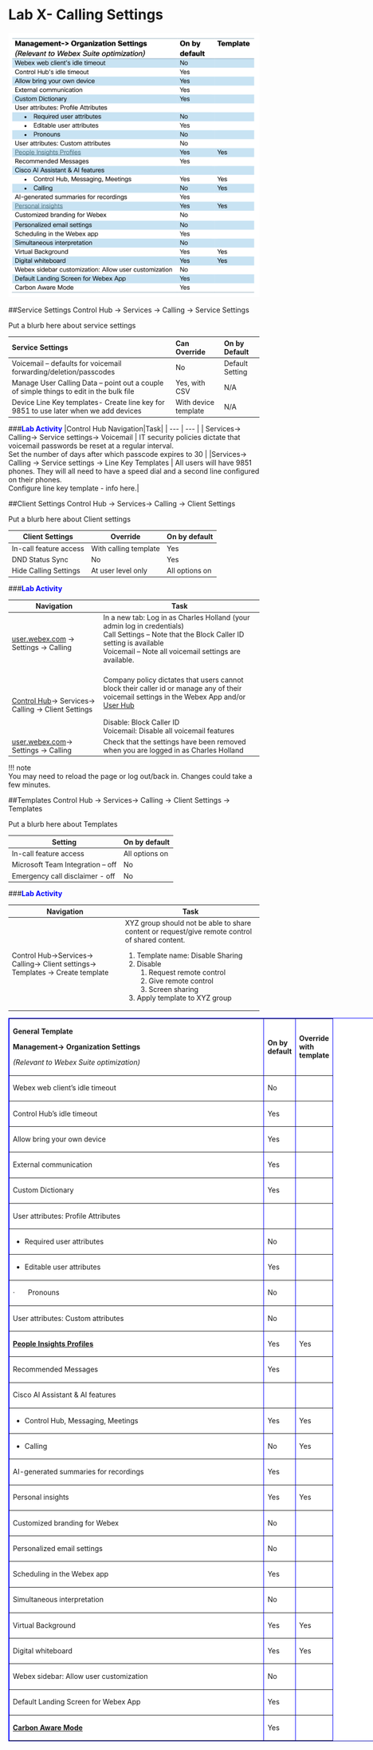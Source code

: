 # Lab X- Calling Settings
![Table1](template_assets/Table1.png)

##Service Settings
Control Hub -> Services -> Calling -> Service Settings

Put a blurb here about service settings

| Service Settings| Can Override | On by Default |
|:---|:---|:---|
| Voicemail – defaults for voicemail forwarding/deletion/passcodes | No |Default Setting|
| Manage User Calling Data – point out a couple of simple things to edit in the bulk file | Yes, with CSV | N/A |
| Device Line Key templates- Create line key for 9851 to use later when we add devices | With device template | N/A |

###<span style="color:blue"><b>Lab Activity</span></b>
|Control Hub Navigation|Task|
| --- | --- |
| Services-> Calling-> Service settings-> Voicemail | IT security policies dictate that voicemail passwords be reset at a regular interval.<br>Set the number of days after which passcode expires to 30 |
|Services-> Calling -> Service settings -> Line Key Templates | All users will have 9851 phones. They will all need to have a speed dial and a second line configured on their phones. <br> Configure line key template - info here.|

##Client Settings
Control Hub -> Services-> Calling -> Client Settings

Put a blurb here about Client settings

| Client Settings | Override | On by default |
|---|---|---|
| In-call feature access | With calling template | Yes |
| DND Status Sync | No | Yes |
| Hide Calling Settings | At user level only | All options on |


###<span style="color:blue"><b>Lab Activity</span></b>

| Navigation| Task |
|---|---|
|[user.webex.com](https://user.webex.com) -> Settings -> Calling| In a new tab: Log in as Charles Holland (your admin log in credentials)<br>Call Settings – Note that the Block Caller ID setting is available<br>Voicemail – Note all voicemail settings are available.<br> <br>|
|[Control Hub](https://admin.webex.com)-> Services-> Calling -> Client Settings| Company policy dictates that users cannot block their caller id or manage any of their voicemail settings in the Webex App and/or [User Hub](https://user.webex.com)<br><br>Disable: Block Caller ID<br>Voicemail: Disable all voicemail features|
|[user.webex.com](https://user.webex.com)-> Settings -> Calling|Check that the settings have been removed when you are logged in as Charles Holland
!!! note    
    You may need to reload the page or log out/back in. Changes could take a few minutes.

##Templates
Control Hub -> Services-> Calling -> Client Settings -> Templates

Put a blurb here about Templates

| Setting| On by default |
|---|---|
| In-call feature access | All options on |
| Microsoft Team Integration – off | No |
| Emergency call disclaimer - off | No |

###<span style="color:blue"><b>Lab Activity</span></b>

| Navigation| Task |
|---|---|
| Control Hub->Services-> Calling-> Client settings-> Templates -> Create template | XYZ group should not be able to share content or request/give remote control of shared content.<ol><li>Template name: Disable Sharing</li><li>Disable<ol><li>Request remote control</li><li>Give remote control</li><li>Screen sharing</li></ol></li><li>Apply template to XYZ group</li></ol>

<table style="border-color: blue; background-color: white; width: 900px;" border=".5" cellspacing="1" cellpadding="1">
<tbody>
<tr style="height: 84.5px;">
<td style="width: 496.391px; height: 84.5px;">
<p><strong>General Template</strong></p>
<p><strong>Management-&gt; Organization Settings</strong></p>
<p><em>(Relevant to Webex Suite optimization)</em></p>
</td>
<td style="width: 20.6094px; height: 84.5px;">
<p><strong>On by default</strong></p>
</td>
<td style="width: 54px; height: 84.5px;">
<p><strong>Override with template</strong></p>
</td>
</tr>
<tr style="height: 5px;">
<td style="width: 496.391px; height: 35px;">
<p>Webex web client&rsquo;s idle timeout</p>
</td>
<td style="width: 20.6094px; height: 35px;">
<p>No</p>
</td>
<td style="width: 54px; height: 35px;">&nbsp;</td>
</tr>
<tr style="height: 5px;">
<td style="width: 496.391px; height: 35px;">
<p>Control Hub&rsquo;s idle timeout</p>
</td>
<td style="width: 20.6094px; height: 35px;">
<p>Yes</p>
</td>
<td style="width: 54px; height: 35px;">&nbsp;</td>
</tr>
<tr style="height: 5px;">
<td style="width: 496.391px; height: 35px;">
<p>Allow bring your own device</p>
</td>
<td style="width: 20.6094px; height: 35px;">
<p>Yes</p>
</td>
<td style="width: 54px; height: 35px;">&nbsp;</td>
</tr>
<tr style="height: 5px;">
<td style="width: 496.391px; height: 35px;">
<p>External communication</p>
</td>
<td style="width: 20.6094px; height: 35px;">
<p>Yes</p>
</td>
<td style="width: 54px; height: 35px;">&nbsp;</td>
</tr>
<tr style="height: 5px;">
<td style="width: 496.391px; height: 35px;">
<p>Custom Dictionary</p>
</td>
<td style="width: 20.6094px; height: 35px;">
<p>Yes</p>
</td>
<td style="width: 54px; height: 35px;">&nbsp;</td>
</tr>
<tr style="height: 5px;">
<td style="width: 496.391px; height: 35px;">
<p>User attributes: Profile Attributes</p>
</td>
<td style="width: 20.6094px; height: 35px;">
<p>&nbsp;</p>
</td>
<td style="width: 54px; height: 35px;">&nbsp;</td>
</tr>
<tr style="height: 5px;">
<td style="width: 496.391px; height: 35px;">
<ul>
<li>Required user attributes</li>
</ul>
</td>
<td style="width: 20.6094px; height: 35px;">
<p>No</p>
</td>
<td style="width: 54px; height: 35px;">&nbsp;</td>
</tr>
<tr style="height: 5px;">
<td style="width: 496.391px; height: 35px;">
<ul>
<li>Editable user attributes</li>
</ul>
</td>
<td style="width: 20.6094px; height: 35px;">
<p>Yes</p>
</td>
<td style="width: 54px; height: 35px;">&nbsp;</td>
</tr>
<tr style="height: 5px;">
<td style="width: 496.391px; height: 35px;">
<p>&middot;&nbsp;&nbsp;&nbsp;&nbsp;&nbsp;&nbsp; Pronouns</p>
</td>
<td style="width: 20.6094px; height: 35px;">
<p>No</p>
</td>
<td style="width: 54px; height: 35px;">
<p>&nbsp;</p>
</td>
</tr>
<tr style="height: 5px;">
<td style="width: 496.391px; height: 35px;">
<p>User attributes: Custom attributes</p>
</td>
<td style="width: 20.6094px; height: 35px;">
<p>No</p>
</td>
<td style="width: 54px; height: 35px;">&nbsp;</td>
</tr>
<tr style="height: 5px;">
<td style="width: 496.391px; height: 35px;">
<p><strong><a href="https://help.webex.com/en-us/n6x6b78/What-Is-People-Insights">People Insights Profiles</a></strong></p>
</td>
<td style="width: 20.6094px; height: 35px;">
<p>Yes</p>
</td>
<td style="width: 54px; height: 35px;">
<p>Yes</p>
</td>
</tr>
<tr style="height: 5px;">
<td style="width: 496.391px; height: 35px;">
<p>Recommended Messages&nbsp;</p>
</td>
<td style="width: 20.6094px; height: 35px;">
<p>Yes</p>
</td>
<td style="width: 54px; height: 35px;">&nbsp;</td>
</tr>
<tr style="height: 5px;">
<td style="width: 496.391px; height: 35px;">
<p>Cisco AI Assistant &amp; AI features</p>
</td>
<td style="width: 20.6094px; height: 35px;">
<p>&nbsp;</p>
</td>
<td style="width: 54px; height: 35px;">&nbsp;</td>
</tr>
<tr style="height: 5px;">
<td style="width: 496.391px; height: 35px;" scope="rowgroup">
<ul>
<li>Control Hub, Messaging, Meetings</li>
</ul>
</td>
<td style="width: 20.6094px; height: 35px;" scope="rowgroup">
<p>Yes</p>
</td>
<td style="width: 54px; height: 35px;" scope="rowgroup">
<p>Yes</p>
</td>
</tr>
<tr style="height: 5px;">
<td style="width: 496.391px; height: 35px;" scope="rowgroup">
<ul>
<li>Calling</li>
</ul>
</td>
<td style="width: 20.6094px; height: 35px;" scope="rowgroup">
<p>No</p>
</td>
<td style="width: 54px; height: 35px;" scope="rowgroup">
<p>Yes</p>
</td>
</tr>
<tr style="height: 5px;">
<td style="width: 496.391px; height: 35px;">
<p>AI-generated summaries for recordings</p>
</td>
<td style="width: 20.6094px; height: 35px;">
<p>Yes</p>
</td>
<td style="width: 54px; height: 35px;">&nbsp;</td>
</tr>
<tr style="height: 5px;">
<td style="width: 496.391px; height: 35px;">
<p>Personal insights</p>
</td>
<td style="width: 20.6094px; height: 35px;">
<p>Yes</p>
</td>
<td style="width: 54px; height: 35px;">
<p>Yes</p>
</td>
</tr>
<tr style="height: 5px;">
<td style="width: 496.391px; height: 35px;">
<p>Customized branding for Webex</p>
</td>
<td style="width: 20.6094px; height: 35px;">
<p>No</p>
</td>
<td style="width: 54px; height: 35px;">&nbsp;</td>
</tr>
<tr style="height: 5px;">
<td style="width: 496.391px; height: 35px;">
<p>Personalized email settings</p>
</td>
<td style="width: 20.6094px; height: 35px;">
<p>No</p>
</td>
<td style="width: 54px; height: 35px;">&nbsp;</td>
</tr>
<tr style="height: 5px;">
<td style="width: 496.391px; height: 35px;">
<p>Scheduling in the Webex app</p>
</td>
<td style="width: 20.6094px; height: 35px;">
<p>Yes</p>
</td>
<td style="width: 54px; height: 35px;">
<p>&nbsp;</p>
</td>
</tr>
<tr style="height: 5px;">
<td style="width: 496.391px; height: 35px;">
<p>Simultaneous interpretation</p>
</td>
<td style="width: 20.6094px; height: 35px;">
<p>No</p>
</td>
<td style="width: 54px; height: 35px;">
<p>&nbsp;</p>
</td>
</tr>
<tr style="height: 5px;">
<td style="width: 496.391px; height: 35px;">
<p>Virtual Background</p>
</td>
<td style="width: 20.6094px; height: 35px;">
<p>Yes</p>
</td>
<td style="width: 54px; height: 35px;">
<p>Yes</p>
</td>
</tr>
<tr style="height: 5px;">
<td style="width: 496.391px; height: 35px;">
<p>Digital whiteboard</p>
</td>
<td style="width: 20.6094px; height: 35px;">
<p>Yes</p>
</td>
<td style="width: 54px; height: 35px;">
<p>Yes</p>
</td>
</tr>
<tr style="height: 5px;">
<td style="width: 496.391px; height: 35px;">
<p>Webex sidebar: Allow user customization</p>
</td>
<td style="width: 20.6094px; height: 35px;">
<p>No</p>
</td>
<td style="width: 54px; height: 35px;">
<p>&nbsp;</p>
</td>
</tr>
<tr style="height: 5px;">
<td style="width: 496.391px; height: 35px;">
<p>Default Landing Screen for Webex App</p>
</td>
<td style="width: 20.6094px; height: 35px;">
<p>Yes</p>
</td>
<td style="width: 54px; height: 35px;">
<p>&nbsp;</p>
</td>
</tr>
<tr style="height: 5px;">
<td style="width: 496.391px; height: 35px;">
<p><strong><a href="https://help.webex.com/en-us/article/kb37to/Turn-Carbon-Aware-Mode-on-or-off-for-users">Carbon Aware Mode</a></strong></p>
</td>
<td style="width: 20.6094px; height: 35px;">
<p>Yes</p>
</td>
<td style="width: 54px; height: 35px;">
<p>&nbsp;</p>
</td>
</tr>
</tbody>
</table>    